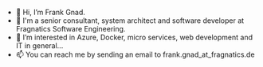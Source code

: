- 👋 Hi, I’m Frank Gnad.
- 🏢 I'm a senior consultant, system architect and software developer at Fragnatics Software Engineering.
- 👀 I’m interested in Azure, Docker, micro services, web development and IT in general...
- 📫 You can reach me by sending an email to frank.gnad_at_fragnatics.de
